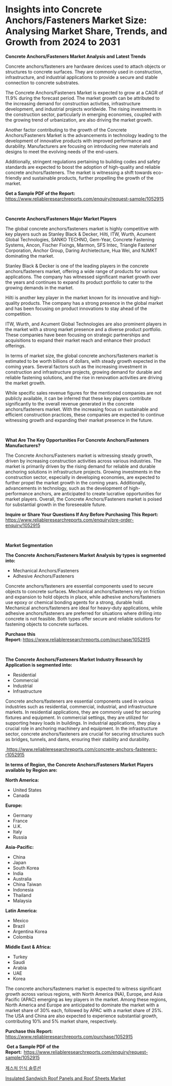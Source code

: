 <p><h1>Insights into Concrete Anchors/Fasteners Market Size: Analysing Market Share, Trends, and Growth from 2024 to 2031</h1></p><p><strong>Concrete Anchors/Fasteners Market Analysis and Latest Trends</strong></p>
<p><p>Concrete anchors/fasteners are hardware devices used to attach objects or structures to concrete surfaces. They are commonly used in construction, infrastructure, and industrial applications to provide a secure and stable connection to concrete substrates.</p><p>The Concrete Anchors/Fasteners Market is expected to grow at a CAGR of 11.9% during the forecast period. The market growth can be attributed to the increasing demand for construction activities, infrastructure development, and industrial projects worldwide. The rising investments in the construction sector, particularly in emerging economies, coupled with the growing trend of urbanization, are also driving the market growth.</p><p>Another factor contributing to the growth of the Concrete Anchors/Fasteners Market is the advancements in technology leading to the development of innovative products with improved performance and durability. Manufacturers are focusing on introducing new materials and designs to meet the evolving needs of the end-users.</p><p>Additionally, stringent regulations pertaining to building codes and safety standards are expected to boost the adoption of high-quality and reliable concrete anchors/fasteners. The market is witnessing a shift towards eco-friendly and sustainable products, further propelling the growth of the market.</p></p>
<p><strong>Get a Sample PDF of the Report:&nbsp;</strong> <a href="https://www.reliableresearchreports.com/enquiry/request-sample/1052915">https://www.reliableresearchreports.com/enquiry/request-sample/1052915</a></p>
<p>&nbsp;</p>
<p><strong>Concrete Anchors/Fasteners Major Market Players</strong></p>
<p><p>The global concrete anchors/fasteners market is highly competitive with key players such as Stanley Black & Decker, Hilti, ITW, Wurth, Acument Global Technologies, SANKO TECHNO, Gem-Year, Concrete Fastening Systems, Ancon, Fischer Fixings, Marmon, SFS Intec, Triangle Fastener Corporation, Anchor Group, Daring Archietecture, Hua Wei, and NJMKT dominating the market.</p><p>Stanley Black & Decker is one of the leading players in the concrete anchors/fasteners market, offering a wide range of products for various applications. The company has witnessed significant market growth over the years and continues to expand its product portfolio to cater to the growing demands in the market.</p><p>Hilti is another key player in the market known for its innovative and high-quality products. The company has a strong presence in the global market and has been focusing on product innovations to stay ahead of the competition.</p><p>ITW, Wurth, and Acument Global Technologies are also prominent players in the market with a strong market presence and a diverse product portfolio. These companies have been focusing on strategic partnerships and acquisitions to expand their market reach and enhance their product offerings.</p><p>In terms of market size, the global concrete anchors/fasteners market is estimated to be worth billions of dollars, with steady growth expected in the coming years. Several factors such as the increasing investment in construction and infrastructure projects, growing demand for durable and reliable fastening solutions, and the rise in renovation activities are driving the market growth.</p><p>While specific sales revenue figures for the mentioned companies are not publicly available, it can be inferred that these key players contribute significantly to the overall revenue generated in the concrete anchors/fasteners market. With the increasing focus on sustainable and efficient construction practices, these companies are expected to continue witnessing growth and expanding their market presence in the future.</p></p>
<p>&nbsp;</p>
<p><strong>What Are The Key Opportunities For Concrete Anchors/Fasteners Manufacturers?</strong></p>
<p><p>The Concrete Anchors/Fasteners market is witnessing steady growth, driven by increasing construction activities across various industries. The market is primarily driven by the rising demand for reliable and durable anchoring solutions in infrastructure projects. Growing investments in the construction sector, especially in developing economies, are expected to further propel the market growth in the coming years. Additionally, advancements in technology, such as the development of high-performance anchors, are anticipated to create lucrative opportunities for market players. Overall, the Concrete Anchors/Fasteners market is poised for substantial growth in the foreseeable future.</p></p>
<p><strong>Inquire or Share Your Questions If Any Before Purchasing This Report:</strong> <a href="https://www.reliableresearchreports.com/enquiry/pre-order-enquiry/1052915">https://www.reliableresearchreports.com/enquiry/pre-order-enquiry/1052915</a></p>
<p>&nbsp;</p>
<p><strong>Market Segmentation</strong></p>
<p><strong>The Concrete Anchors/Fasteners Market Analysis by types is segmented into:</strong></p>
<p><ul><li>Mechanical Anchors/Fasteners</li><li>Adhesive Anchors/Fasteners</li></ul></p>
<p><p>Concrete anchors/fasteners are essential components used to secure objects to concrete surfaces. Mechanical anchors/fasteners rely on friction and expansion to hold objects in place, while adhesive anchors/fasteners use epoxy or chemical bonding agents for a strong, durable hold. Mechanical anchors/fasteners are ideal for heavy-duty applications, while adhesive anchors/fasteners are preferred for situations where drilling into concrete is not feasible. Both types offer secure and reliable solutions for fastening objects to concrete surfaces.</p></p>
<p><strong>Purchase this Report:&nbsp;</strong><a href="https://www.reliableresearchreports.com/purchase/1052915">https://www.reliableresearchreports.com/purchase/1052915</a></p>
<p>&nbsp;</p>
<p><strong>The Concrete Anchors/Fasteners Market Industry Research by Application is segmented into:</strong></p>
<p><ul><li>Residential</li><li>Commercial</li><li>Industrial</li><li>Infrastructure</li></ul></p>
<p><p>Concrete anchors/fasteners are essential components used in various industries such as residential, commercial, industrial, and infrastructure markets. In residential applications, they are commonly used for securing fixtures and equipment. In commercial settings, they are utilized for supporting heavy loads in buildings. In industrial applications, they play a crucial role in anchoring machinery and equipment. In the infrastructure sector, concrete anchors/fasteners are crucial for securing structures such as bridges, tunnels, and dams, ensuring their stability and durability.</p></p>
<p><a href="https://www.reliableresearchreports.com/concrete-anchors-fasteners-r1052915">&nbsp;https://www.reliableresearchreports.com/concrete-anchors-fasteners-r1052915</a></p>
<p><strong>In terms of Region, the Concrete Anchors/Fasteners Market Players available by Region are:</strong></p>
<p>
    <p> <strong> North America: </strong>
        <ul>
            <li>United States</li>
            <li>Canada</li>
        </ul>
        </p> 
    <p> <strong> Europe: </strong>
        <ul>
            <li>Germany</li>
            <li>France</li>
            <li>U.K.</li>
            <li>Italy</li>
            <li>Russia</li>
        </ul>
        </p> 
    <p> <strong> Asia-Pacific: </strong>
        <ul>
            <li>China</li>
            <li>Japan</li>
            <li>South Korea</li>
            <li>India</li>
            <li>Australia</li>
            <li>China Taiwan</li>
            <li>Indonesia</li>
            <li>Thailand</li>
            <li>Malaysia</li>
        </ul>
        </p> 
    <p> <strong> Latin America: </strong>
        <ul>
            <li>Mexico</li>
            <li>Brazil</li>
            <li>Argentina Korea</li>
            <li>Colombia</li>
        </ul>
        </p> 
    <p> <strong> Middle East & Africa: </strong>
        <ul>
            <li>Turkey</li>
            <li>Saudi</li>
            <li>Arabia</li>
            <li>UAE</li>
            <li>Korea</li>
        </ul>
    </p>
    </p>
<p><p>The concrete anchors/fasteners market is expected to witness significant growth across various regions, with North America (NA), Europe, and Asia Pacific (APAC) emerging as key players in the market. Among these regions, North America and Europe are anticipated to dominate the market with a market share of 30% each, followed by APAC with a market share of 25%. The USA and China are also expected to experience substantial growth, contributing 10% and 5% market share, respectively.</p></p>
<p><strong>Purchase this Report: </strong><a href="https://www.reliableresearchreports.com/purchase/1052915">https://www.reliableresearchreports.com/purchase/1052915</a></p>
<p>&nbsp;<strong>Get a Sample PDF of the Report:&nbsp;&nbsp;</strong><a href="https://www.reliableresearchreports.com/enquiry/request-sample/1052915">https://www.reliableresearchreports.com/enquiry/request-sample/1052915</a></p>
<p><strong></strong></p>
<p><p><a href="https://github.com/bvubpqd5241630/Market-Research-Report-List-2/blob/main/740373083273.md">제스처 인식 솔루션</a></p><p><a href="https://github.com/LaceyZemlak1/Market-Research-Report-List-1/blob/main/insulated-sandwich-roof-panels-and-roof-sheets-market.md">Insulated Sandwich Roof Panels and Roof Sheets Market</a></p></p>